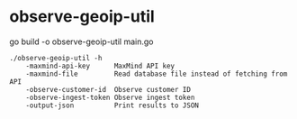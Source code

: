 # observe-geoip-util

go build -o observe-geoip-util main.go 

```
./observe-geoip-util -h
    -maxmind-api-key      MaxMind API key
    -maxmind-file         Read database file instead of fetching from API
    -observe-customer-id  Observe customer ID
    -observe-ingest-token Observe ingest token
    -output-json          Print results to JSON
```
